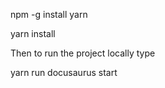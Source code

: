 npm -g install yarn

yarn install

Then to run the project locally type

yarn run docusaurus start


